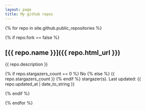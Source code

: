 ```yaml
---
layout: page
title: My github repos
---
```


{% for repo in site.github.public_repositories %}

{% if repo.fork == false %}

## [{{ repo.name }}]({{ repo.html_url }})

{{ repo.description }}

{% if repo.stargazers_count == 0 %}
No
{% else %}
{{ repo.stargazers_count }}
{% endif %} stargazer(s). Last updated: {{ repo.updated_at | date_to_string }}

{% endif %}

{% endfor %}
